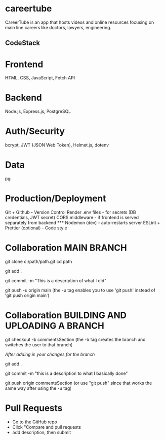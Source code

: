 # careertube
CareerTube is an app that hosts videos and online resources focusing on main line careers like doctors, lawyers, engineering.

## CodeStack ##

# Frontend
HTML, CSS, JavaScript, Fetch API

# Backend
Node.js, Express.js, PostgreSQL

# Auth/Security
bcrypt, JWT (JSON Web Token), Helmet.js, dotenv

# Data
pg

# Production/Deployment
Git + Github - Version Control
Render
.env files - for secrets (DB credentials, JWT secret)
CORS middleware - if frontend is served separately from backend ***
Nodemon (dev) - auto-restarts server
ESLint + Prettier (optional) - Code style


# Collaboration MAIN BRANCH

git clone c:/path/path.git
cd path

git add .

git commit -m "This is a description of what I did"

git push -u origin main (the -u tag enables you to use 'git push' instead of 'git push origin main')

# Collaboration BUILDING AND UPLOADING A BRANCH

git checkout -b commentsSection (the -b tag creates the branch and switches the user to that branch)

*After adding in your changes for the branch*

git add .

git commit -m "this is a description to what I basically done"

git push origin commentsSection (or use "git push" since that works the same way after using the -u tag)

# Pull Requests 
 - Go to the GitHub repo
 - Click "Compare and pull requests
 - add description, then submit





